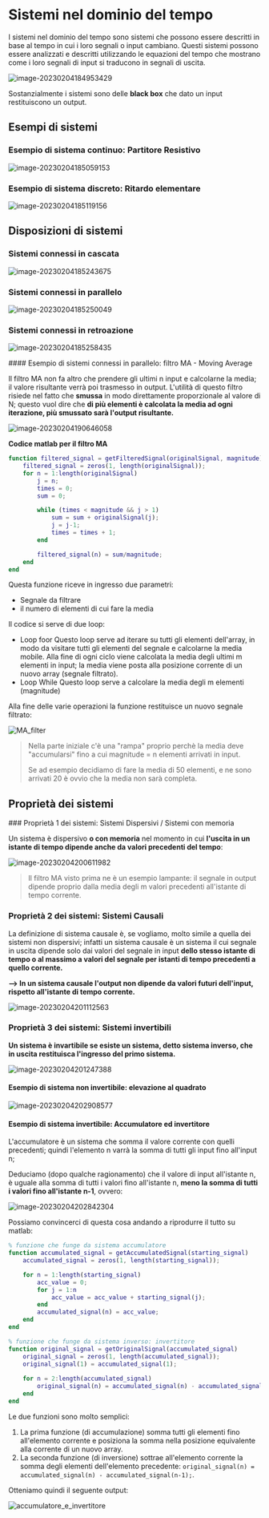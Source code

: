 # Sistemi nel dominio del tempo

I sistemi nel dominio del tempo sono sistemi che possono essere descritti in base al tempo in cui i loro segnali o input cambiano. Questi sistemi possono essere analizzati e descritti utilizzando le equazioni del tempo che mostrano come i loro segnali di input si traducono in segnali di uscita.

![image-20230204184953429](./assets/image-20230204184953429.png)

Sostanzialmente i sistemi sono delle **black box** che dato un input restituiscono un output.

## Esempi di sistemi

### Esempio di sistema continuo: Partitore Resistivo

![image-20230204185059153](./assets/image-20230204185059153.png)

### Esempio di sistema discreto: Ritardo elementare

![image-20230204185119156](./assets/image-20230204185119156.png)

## Disposizioni di sistemi

### Sistemi connessi in cascata

![image-20230204185243675](./assets/image-20230204185243675.png)

### Sistemi connessi in parallelo

![image-20230204185250049](./assets/image-20230204185250049.png)

### Sistemi connessi in retroazione

![image-20230204185258435](./assets/image-20230204185258435.png)

#### Esempio di sistemi connessi in parallelo: filtro MA - Moving Average

Il filtro MA non fa altro che prendere gli ultimi n input e calcolarne la media; il valore risultante verrà poi trasmesso in output.
L'utilità di questo filtro risiede nel fatto che **smussa** in modo direttamente proporzionale al valore di N; questo vuol dire che **di più elementi è calcolata la media ad ogni iterazione, più smussato sarà l'output risultante.**

![image-20230204190646058](./assets/image-20230204190646058.png)

**Codice matlab per il filtro MA**

```matlab
function filtered_signal = getFilteredSignal(originalSignal, magnitude)
    filtered_signal = zeros(1, length(originalSignal));
    for n = 1:length(originalSignal)
        j = n;
        times = 0;
        sum = 0;

        while (times < magnitude && j > 1)                
            sum = sum + originalSignal(j);
            j = j-1;
            times = times + 1;
        end

        filtered_signal(n) = sum/magnitude;
    end
end
```

Questa funzione riceve in ingresso due parametri:

- Segnale da filtrare
- il numero di elementi di cui fare la media

Il codice si serve di due loop:

- Loop foor
  Questo loop serve ad iterare su tutti gli elementi dell'array, in modo da visitare tutti gli elementi del segnale e calcolarne la media mobile.
  Alla fine di ogni ciclo viene calcolata la media degli ultimi m elementi in input; la media viene posta alla posizione corrente di un nuovo array (segnale filtrato).
- Loop While
  Questo loop serve a calcolare la media degli m elementi (magnitude)

Alla fine delle varie operazioni la funzione restituisce un nuovo segnale filtrato:

![MA_filter](./assets/MA_filter-5537246.png)

> Nella parte iniziale c'è una "rampa" proprio perchè la media deve "accumularsi" fino a cui magnitude = n elementi arrivati in input.
>
> Se ad esempio decidiamo di fare la media di 50 elementi, e ne sono arrivati 20 è ovvio che la media non sarà completa.

## Proprietà dei sistemi

### Proprietà 1 dei sistemi: Sistemi Dispersivi / Sistemi con memoria

Un sistema è dispersivo **o con memoria** nel momento in cui **l'uscita in un istante di tempo dipende anche da valori precedenti del tempo**:

![image-20230204200611982](./assets/image-20230204200611982.png)

> Il filtro MA visto prima ne è un esempio lampante: il segnale in output dipende proprio dalla media degli m valori precedenti all'istante di tempo corrente.

### Proprietà 2 dei sistemi: Sistemi Causali

La definizione di sistema causale è, se vogliamo, molto simile a quella dei sistemi non dispersivi; infatti un sistema causale è un sistema il cui segnale in uscita dipende solo dai valori del segnale in input **dello stesso istante di tempo o al massimo a valori del segnale per istanti di tempo precedenti a quello corrente.**

**--> In un sistema causale l'output non dipende da valori futuri dell'input, rispetto all'istante di tempo corrente.**

![image-20230204201112563](./assets/image-20230204201112563.png)

### Proprietà 3 dei sistemi: Sistemi invertibili

**Un sistema è invartibile se esiste un sistema, detto sistema inverso, che in uscita restituisca l'ingresso del primo sistema.**

![image-20230204201247388](./assets/image-20230204201247388.png)

#### Esempio di sistema non invertibile: elevazione al quadrato

![image-20230204202908577](./assets/image-20230204202908577.png)

#### Esempio di sistema invertibile: Accumulatore ed invertitore

L'accumulatore è un sistema che somma il valore corrente con quelli precedenti; quindi l'elemento n varrà la somma di tutti gli input fino all'input n;

Deduciamo (dopo qualche ragionamento) che il valore di input all'istante n, è uguale alla somma di tutti i valori fino all'istante n, **meno la somma di tutti i valori fino all'istante n-1**, ovvero:

![image-20230204202842304](./assets/image-20230204202842304.png)

Possiamo convincerci di questa cosa andando a riprodurre il tutto su matlab:

```matlab
% funzione che funge da sistema accumulatore
function accumulated_signal = getAccumulatedSignal(starting_signal)
    accumulated_signal = zeros(1, length(starting_signal));

    for n = 1:length(starting_signal)
        acc_value = 0;
        for j = 1:n
            acc_value = acc_value + starting_signal(j);
        end
        accumulated_signal(n) = acc_value;
    end
end

% funzione che funge da sistema inverso: invertitore
function original_signal = getOriginalSignal(accumulated_signal)
    original_signal = zeros(1, length(accumulated_signal));
    original_signal(1) = accumulated_signal(1);
    
    for n = 2:length(accumulated_signal)
        original_signal(n) = accumulated_signal(n) - accumulated_signal(n-1);	% where the magic happens
    end
end
```

Le due funzioni sono molto semplici:

1. La prima funzione (di accumulazione) somma tutti gli elementi fino all'elemento corrente e posiziona la somma nella posizione equivalente alla corrente di un nuovo array.
2. La seconda funzione (di inversione) sottrae all'elemento corrente la somma degli elementi dell'elemento precedente:
   `original_signal(n) = accumulated_signal(n) - accumulated_signal(n-1);`.

Otteniamo quindi il seguente output:

![accumulatore_e_invertitore](./assets/accumulatore_e_invertitore.png)